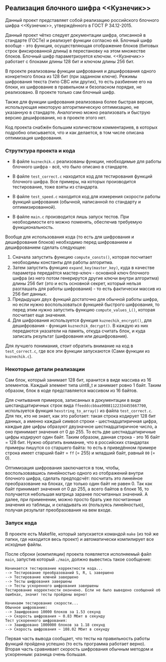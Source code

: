 ## Реализация блочного шифра <<Кузнечик>>

Данный проект представляет собой реализацию российского блочного шифра <<Кузнечик>>, утверждённого в ГОСТ Р 34.12-2015.

Данный проект чётко следует документации шифра, описанной в стандарте (ГОСТе) и реализует функции согласно ей. Блочный шифр вообще - это функция, осуществляющая отображение блоков (битовых строк фиксированной длины) в перестановку на этом множестве блоков. Блочный шифр параметризуется ключом. <<Кузнечик>> работает с блоками длины 128 бит и ключом длины 256 бит.

В проекте реализованы функции шифрования и дешифрования одного конкретного блока из 128 бит (при заданном ключе). Режимы шифрования текста (типо CBC или других), то есть разбиение его на блоки, их шифрование в правильном и безопасном порядке, не реализовано. В проекте только сам блочный шифр.

Также для функции шифрования реализована более быстрая версия, использующая некоторую алгоритмическую оптимизацию, не указанную в стандарте. Аналогично можно реализовать и быструю версию дешифрования, но в проекте этого нет.

Код проекта снабжён большим количеством комментариев, в которых подробно описывается, что и как делается, в том числе описана оптимизация шифрования.


### Струтктура проекта и кода

* В файле `kuznechik.c` реализованы функции, необходимые для работы блочного шифра - всё, что было описано в стандарте.

* В файле `test_correct.c` находится код для тестирования функций блочного шифра. Все примеры, на которых производится тестирование, тоже взяты из стандарта.

* В файле `test_speed.c` находится код для измерения скорости работы функций шифрования (обычной, написанной по стандарту и оптимизированной).

* В файле `main.c` производится лишь запуск тестов. При необходимости его можно поменять, обеспечив требуемую функциональность.

Вообще для использования кода (то есть для шифрования и дешифрования блоков) необходимо перед шифрованием и дешифрованием сделать следующее:
1. Сначала запустить функцию `compute_consts()`, которая посчитает необходимы константы для работы алгоритма.
2. Затем запустить функцию `expand_key(master_key)`, куда в качестве параметра передаётся мастер-ключ - основной ключ блочного шифра (из него потом генерирутся другие ключи внутри алгоритма) длины 256 бит (это и есть основной секрет, который нельзя разглашать для работы шифрования) - то есть фактически массив из 256 бит данных.
3. Предыдущих двух функций достаточно для обычной работы шифра, но если нужно воспользоваться функцией быстрого шифрования, то перед этим нужно запустить функцию `compute_values_L()`, которая посчитает еще значения.
4. Для шифрования используется функция `kuznechik_encrypt()`, для дешифрования - функция `kuznechik_decrypt()`. В каждую из них передаются указатели на память, откуда считать блок, и куда записать результат (шифрования или дешифрования).

Для лучшего понимания, стоит обратить внимание на код в `test_correct.c`, где все эти функции запускаются (Сами функции из `kuznechik.c`).

### Некоторые детали реализации

Сам блок, который занимает 128 бит, хранится в виде массива из 16 элементов. Каждый элемент типа uint8_t и занимает ровно 1 байт. Таким образом, блок в коде представляется массивом из 16 байтов.

Для считывания примеров, записанных в документации в виде шестандцатиричных строк вида `ffeeddccbbaa99881122334455667700`, используется функция `hexstring_to_array()` из файла `test_correct.c`. Для тех, кто не знает, как это работает: такая строка кодирует 128 бит данных, а именно каждый символ строки - шестнадцатиричная цифра, каждые две цифры образуют двузначное шестнадцатиричное число, а оно принимает значения от 0 до 255. То есть две шестнадцатиричные цифры кодируют один байт. Таким образом, данная строка - это 16 байт = 128 бит. Нужно обратить внимание, что в российских стандартах примеры пишутся со старшего байта: то есть в приведённом примере строка имеет старший байт = `ff` (= 255) и младший байт, равный `00` (= 0).

Оптимизация шифрования заключается в том, чтобы, воспользовавшись линейностью одного из отображений внутри блочного шифра, сделать предподсчёт: посчитать это линейное преобразование на блоках, где только один байт не равен 0. Так как байт принимает значения от 0 до 255, а всего байтов в блоке 16, то получается небольшая матрица заранее посчитанных значений. А далее, при применении, можно просто брать уже посчитанные значения из таблицы, и складывать их (пользуясь линейностью), получая результат преобразования на вем входе.

### Запуск кода

В проекте есть Makefile, который запускается командой `make` (из той же папки, где находится весь проект) и автоматически компилирует все исходные файлы.

После сброки (компиляции) проекта появляется исполняемый файл `main`, запустив который `./main`, должно вывестись такое сообщение:
```
Начинается тестирование корректности кода...
--> Тестирование преобразований S, R, L завершено
--> Тестирование ключей завершено
--> Тесты шифрования завершены
--> Тесты ускоренного шифрования завершены
Тестирование корректности окончено. Если не было выведено сообщений об ошибках, значит тесты пройдены верно!

Начинаем тестирование скорости...
Обычное шифрование:
--> Зашифровано 10000 блоков за 1.53 секунд
--> Скорость шифрования ~ 0.83 Мбит в секунду
Тест ускоренного шифрования:
--> Зашифровано 1000000 блоков за 1.18 секунд
--> Скорость шифрования ~ 108.02 Мбит в секунду
```
Первая часть вывода сообщает, что тесты на правильность работы функций пройдена успешно (то есть программа работает верно). Вторая часть сравнивает скорость шифрования обычным методом и ускоренным: разница очень большая.